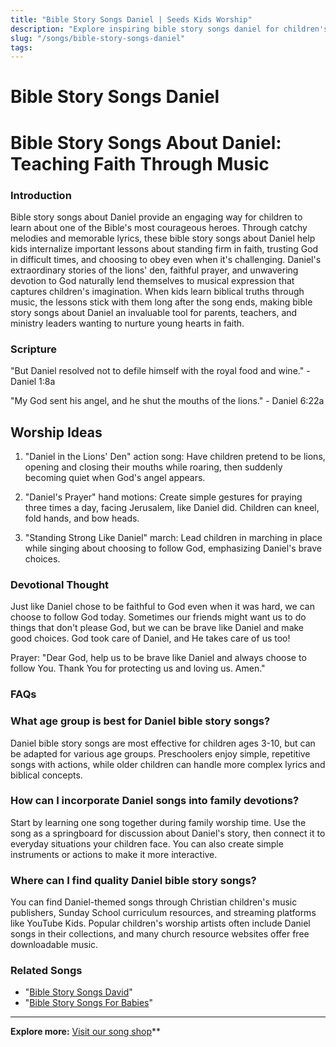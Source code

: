 ```yaml
---
title: "Bible Story Songs Daniel | Seeds Kids Worship"
description: "Explore inspiring bible story songs daniel for children's worship and faith development. Biblical music resources for families and ministry."
slug: "/songs/bible-story-songs-daniel"
tags:
---
```


# Bible Story Songs Daniel

# Bible Story Songs About Daniel: Teaching Faith Through Music

### Introduction
Bible story songs about Daniel provide an engaging way for children to learn about one of the Bible's most courageous heroes. Through catchy melodies and memorable lyrics, these bible story songs about Daniel help kids internalize important lessons about standing firm in faith, trusting God in difficult times, and choosing to obey even when it's challenging. Daniel's extraordinary stories of the lions' den, faithful prayer, and unwavering devotion to God naturally lend themselves to musical expression that captures children's imagination. When kids learn biblical truths through music, the lessons stick with them long after the song ends, making bible story songs about Daniel an invaluable tool for parents, teachers, and ministry leaders wanting to nurture young hearts in faith.

### Scripture
"But Daniel resolved not to defile himself with the royal food and wine." - Daniel 1:8a

"My God sent his angel, and he shut the mouths of the lions." - Daniel 6:22a

## Worship Ideas
1. "Daniel in the Lions' Den" action song: Have children pretend to be lions, opening and closing their mouths while roaring, then suddenly becoming quiet when God's angel appears.

2. "Daniel's Prayer" hand motions: Create simple gestures for praying three times a day, facing Jerusalem, like Daniel did. Children can kneel, fold hands, and bow heads.

3. "Standing Strong Like Daniel" march: Lead children in marching in place while singing about choosing to follow God, emphasizing Daniel's brave choices.

### Devotional Thought
Just like Daniel chose to be faithful to God even when it was hard, we can choose to follow God today. Sometimes our friends might want us to do things that don't please God, but we can be brave like Daniel and make good choices. God took care of Daniel, and He takes care of us too!

Prayer: "Dear God, help us to be brave like Daniel and always choose to follow You. Thank You for protecting us and loving us. Amen."

### FAQs

### What age group is best for Daniel bible story songs?
Daniel bible story songs are most effective for children ages 3-10, but can be adapted for various age groups. Preschoolers enjoy simple, repetitive songs with actions, while older children can handle more complex lyrics and biblical concepts.

### How can I incorporate Daniel songs into family devotions?
Start by learning one song together during family worship time. Use the song as a springboard for discussion about Daniel's story, then connect it to everyday situations your children face. You can also create simple instruments or actions to make it more interactive.

### Where can I find quality Daniel bible story songs?
You can find Daniel-themed songs through Christian children's music publishers, Sunday School curriculum resources, and streaming platforms like YouTube Kids. Popular children's worship artists often include Daniel songs in their collections, and many church resource websites offer free downloadable music.

### Related Songs

- "[Bible Story Songs David](/songs/bible-story-songs-david/)"
- "[Bible Story Songs For Babies](/songs/bible-story-songs-for-babies/)"

---

**Explore more:** [Visit our song shop](https://seedskidsworship.com/shop)**

<!-- Schema Markup -->
<script type="application/ld+json">
{
  "@context": "https://schema.org",
  "@type": "MusicRecording",
  "name": "Bible Story Songs Daniel",
  "byArtist": {
    "@type": "MusicGroup",
    "name": "Seeds Kids Worship"
  },
  "isFamilyFriendly": true,
  "url": "https://seedskidsworship.com/songs/bible-story-songs-daniel/"
}
</script>